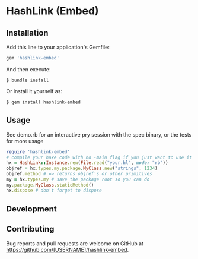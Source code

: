 # HashLink (Embed)

## Installation

Add this line to your application's Gemfile:

```ruby
gem 'hashlink-embed'
```

And then execute:

    $ bundle install

Or install it yourself as:

    $ gem install hashlink-embed

## Usage

See demo.rb for an interactive pry session with the spec binary, or the tests for more usage

```ruby
require 'hashlink-embed'
# compile your haxe code with no -main flag if you just want to use it as a library
hx = HashLink::Instance.new(File.read("your.hl", mode: "rb"))
objref = hx.types.my.package.MyClass.new("strings", 1234)
objref.method # => returns objref's or other primitives
my = hx.types.my # save the package root so you can do
my.package.MyClass.staticMethod()
hx.dispose # don't forget to dispose
```

## Development


## Contributing

Bug reports and pull requests are welcome on GitHub at https://github.com/[USERNAME]/hashlink-embed.


